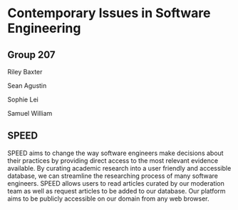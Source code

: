 # Contemporary Issues in Software Engineering

## Group 207


Riley Baxter

Sean Agustin

Sophie Lei

Samuel William

## SPEED

SPEED aims to change the way software engineers make decisions about their practices by providing direct access to the most relevant evidence available. By curating academic research into a user friendly and accessible database, we can streamline the researching process of many software engineers. SPEED allows users to read articles curated by our moderation team as well as request articles to be added to our database. Our platform aims to be publicly accessible on our domain from any web browser.

